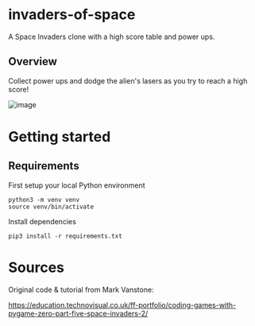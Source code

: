 # invaders-of-space
A Space Invaders clone with a high score table and power ups.

## Overview
Collect power ups and dodge the alien's lasers as you try to reach a high score!

![image](https://github.com/Izekeal/invaders-of-space/assets/73136035/1c95149a-fd4b-4504-942d-467a3949296e)


# Getting started 

## Requirements

First setup your local Python environment
```
python3 -m venv venv
source venv/bin/activate
```

Install dependencies
```
pip3 install -r requirements.txt
```

# Sources
Original code & tutorial from Mark Vanstone:

https://education.technovisual.co.uk/ff-portfolio/coding-games-with-pygame-zero-part-five-space-invaders-2/
